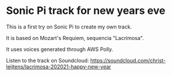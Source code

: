 # Sonic Pi track for new years eve

This is a first try on Sonic Pi to create my own track.

It is based on Mozart's Requiem, sequencia "Lacrimosa".

It uses voices generated through AWS Polly.

Listen to the track on Soundcloud: https://soundcloud.com/christ-leijtens/lacrimosa-202021-happy-new-year
